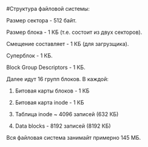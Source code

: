 #Структура файловой системы:

Размер сектора - 512 байт.

Размер блока - 1 КБ (т.е. состоит из двух секторов). 

Смещение составляет - 1 КБ (для загрузщика).

Суперблок -  1 КБ.

Block Group Descriptors - 1 КБ.

Далее идут 16 групп блоков. В каждой:

1) Битовая карты блоков - 1 КБ

2) Битовая карта inode - 1 КБ

3) Таблица inode ~ 4096 записей (632 КБ)

4) Data blocks - 8192 записей (8192 КБ)


Вся файловая система занимайт примерно 145 МБ.